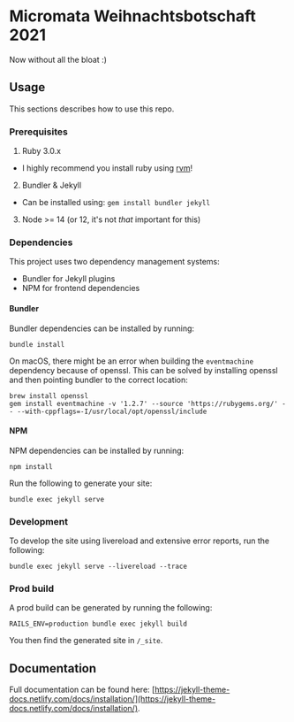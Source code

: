 # Micromata Weihnachtsbotschaft 2021

Now without all the bloat :)

## Usage

This sections describes how to use this repo.

### Prerequisites

1. Ruby 3.0.x
  - I highly recommend you install ruby using [rvm](https://rvm.io/)!
2. Bundler & Jekyll
  - Can be installed using: `gem install bundler jekyll`
3. Node >= 14 (or 12, it's not *that* important for this)

### Dependencies

This project uses two dependency management systems:
- Bundler for Jekyll plugins
- NPM for frontend dependencies

#### Bundler

Bundler dependencies can be installed by running:
```shell
bundle install
```

On macOS, there might be an error when  building the `eventmachine` dependency because of openssl. 
This can be solved by installing openssl and then pointing bundler to the correct location:

```shell
brew install openssl
gem install eventmachine -v '1.2.7' --source 'https://rubygems.org/' -- --with-cppflags=-I/usr/local/opt/openssl/include
```

#### NPM

NPM dependencies can be installed by running:
```shell
npm install
```

Run the following to generate your site:
```shell
bundle exec jekyll serve
```

### Development

To develop the site using livereload and extensive error reports, run the following:
```shell
bundle exec jekyll serve --livereload --trace
```

### Prod build

A prod build can be generated by running the following:
```shell
RAILS_ENV=production bundle exec jekyll build
```

You then find the generated site in `/_site`.

## Documentation
Full documentation can be found here: [https://jekyll-theme-docs.netlify.com/docs/installation/](https://jekyll-theme-docs.netlify.com/docs/installation/).

